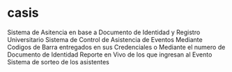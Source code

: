 casis
=====
Sistema de Asitencia en base a Documento de Identidad y Registro Universitario
Sistema de Control de Asistencia de Eventos 
  Mediante Codigos de Barra entregados en sus Credenciales o Mediante el numero de Documento de Identidad
Reporte en Vivo de los que ingresan al Evento
Sistema de sorteo de los asistentes
